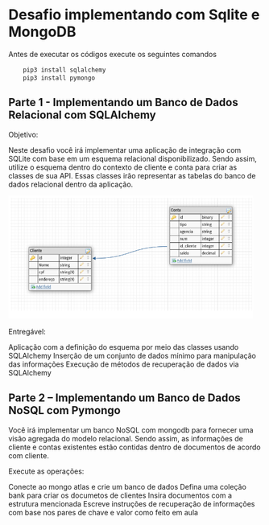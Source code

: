# Desafio implementando com Sqlite e MongoDB
Antes de executar os códigos execute os seguintes comandos
```
    pip3 install sqlalchemy
    pip3 install pymongo
```

## Parte 1 - Implementando um Banco de Dados Relacional com SQLAlchemy

Objetivo:

Neste desafio você irá implementar uma aplicação de integração com SQLite com base em um esquema relacional disponibilizado. Sendo assim, utilize o esquema dentro do contexto de cliente e conta para criar as classes de sua API. Essas classes irão representar as tabelas do banco de dados relacional dentro da aplicação.

 
![alt text](image.png)


 

Entregável:

Aplicação com a definição do esquema por meio das classes usando SQLAlchemy
Inserção de um conjunto de dados mínimo para manipulação das informações
Execução de métodos de recuperação de dados via SQLAlchemy
 

## Parte 2 – Implementando um Banco de Dados NoSQL com Pymongo

Você irá implementar um banco NoSQL com mongodb para fornecer uma visão agregada do modelo relacional. Sendo assim, as informações de cliente e contas existentes estão contidas dentro de documentos de acordo com cliente.

Execute as operações:

Conecte ao mongo atlas e crie um banco de dados
Defina uma coleção bank para criar os documetos de clientes
Insira documentos com a estrutura mencionada
Escreve instruções de recuperação de informações com base nos pares de chave e valor como feito em aula